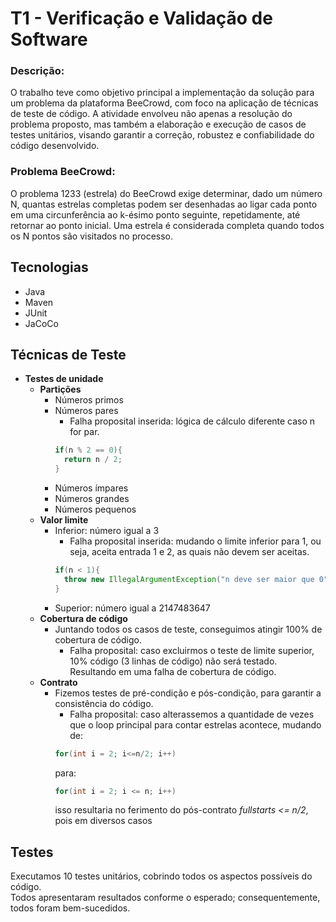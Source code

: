 # T1 - Verificação e Validação de Software

### Descrição:

  O trabalho teve como objetivo principal a implementação da solução para um problema da plataforma BeeCrowd, com foco na aplicação de técnicas de teste de código. A atividade envolveu não apenas a resolução do problema proposto, mas também a elaboração e execução de casos de testes unitários, visando garantir a correção, robustez e confiabilidade do código desenvolvido.

### Problema BeeCrowd:

  O problema 1233 (estrela) do BeeCrowd exige determinar, dado um número N, quantas estrelas completas podem ser desenhadas ao ligar cada ponto em uma circunferência ao k-ésimo ponto seguinte, repetidamente, até retornar ao ponto inicial. Uma estrela é considerada completa quando todos os N pontos são visitados no processo. 

## Tecnologias

- Java
- Maven
- JUnit
- JaCoCo

## Técnicas de Teste

- **Testes de unidade**
  - **Partições**
    - Números primos
    - Números pares
      - Falha proposital inserida: lógica de cálculo diferente caso n for par.
      ```java
      if(n % 2 == 0){
        return n / 2;
      }
      ```
    - Números ímpares
    - Números grandes
    - Números pequenos
  - **Valor limite**
    - Inferior: número igual a 3
      - Falha proposital inserida: mudando o limite inferior para 1, ou seja, aceita entrada 1 e 2, as quais não devem ser aceitas.
      ```java
      if(n < 1){
        throw new IllegalArgumentException("n deve ser maior que 0");
      }
      ```
    - Superior: número igual a 2147483647
  - **Cobertura de código**
    - Juntando todos os casos de teste, conseguimos atingir 100% de cobertura de código.
      - Falha proposital: caso excluirmos o teste de limite superior, 10% código (3 linhas de código) não será testado. Resultando em uma falha de cobertura de código.
  - **Contrato**
    - Fizemos testes de pré-condição e pós-condição, para garantir a consistência do código.
      - Falha proposital: caso alterassemos a quantidade de vezes que o loop principal para contar estrelas acontece, mudando de:
      ```java
      for(int i = 2; i<=n/2; i++)
      ```
      para:
      ```java
      for(int i = 2; i <= n; i++)
      ```
      isso resultaria no ferimento do pós-contrato *fullstarts <= n/2*, pois em diversos casos

## Testes

Executamos 10 testes unitários, cobrindo todos os aspectos possíveis do código.  
Todos apresentaram resultados conforme o esperado; consequentemente, todos foram bem-sucedidos.
